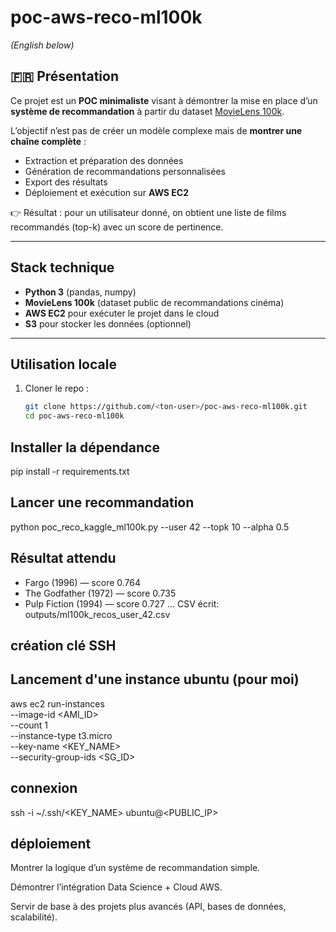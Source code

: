 # poc-aws-reco-ml100k

*(English below)*

## 🇫🇷 Présentation
Ce projet est un **POC minimaliste** visant à démontrer la mise en place d’un **système de recommandation** à partir du dataset [MovieLens 100k](https://grouplens.org/datasets/movielens/100k/).  

L’objectif n’est pas de créer un modèle complexe mais de **montrer une chaîne complète** :  
- Extraction et préparation des données  
- Génération de recommandations personnalisées  
- Export des résultats  
- Déploiement et exécution sur **AWS EC2**  

👉 Résultat : pour un utilisateur donné, on obtient une liste de films recommandés (top-k) avec un score de pertinence.

---

## Stack technique
- **Python 3** (pandas, numpy)  
- **MovieLens 100k** (dataset public de recommandations cinéma)  
- **AWS EC2** pour exécuter le projet dans le cloud  
- **S3** pour stocker les données (optionnel)  

---

## Utilisation locale
1. Cloner le repo :  
   ```bash
   git clone https://github.com/<ton-user>/poc-aws-reco-ml100k.git
   cd poc-aws-reco-ml100k
## Installer la dépendance
pip install -r requirements.txt

## Lancer une recommandation
python poc_reco_kaggle_ml100k.py --user 42 --topk 10 --alpha 0.5

## Résultat attendu
- Fargo (1996) — score 0.764
- The Godfather (1972) — score 0.735
- Pulp Fiction (1994) — score 0.727
...
CSV écrit: outputs/ml100k_recos_user_42.csv

## création clé SSH
## Lancement d'une instance ubuntu (pour moi)
aws ec2 run-instances \
  --image-id <AMI_ID> \
  --count 1 \
  --instance-type t3.micro \
  --key-name <KEY_NAME> \
  --security-group-ids <SG_ID>
  
## connexion
ssh -i ~/.ssh/<KEY_NAME> ubuntu@<PUBLIC_IP>

## déploiement

Montrer la logique d’un système de recommandation simple.

Démontrer l’intégration Data Science + Cloud AWS.

Servir de base à des projets plus avancés (API, bases de données, scalabilité).

